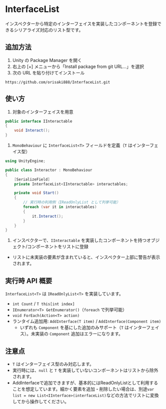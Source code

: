 # InterfaceList

インスペクターから特定のインターフェイスを実装したコンポーネントを登録できるシリアライズ対応のリスト型です。

## 追加方法

1. Unity の Package Manager を開く
1. 右上の [+] メニューから「Install package from git URL...」を選択
1. 次の URL を貼り付けてインストール

```text
https://github.com/orisaki888/InterfaceList.git
```


## 使い方

1. 対象のインターフェイスを用意

```csharp
public interface IInteractable
{
	void Interact();
}
```

1. `MonoBehaviour` に `InterfaceList<T>` フィールドを定義（`T` はインターフェイス型）

```csharp
using UnityEngine;

public class Interactor : MonoBehaviour
{
	[SerializeField]
	private InterfaceList<IInteractable> interactables;

	private void Start()
	{
		// 実行時の利用例（IReadOnlyList として列挙可能）
		foreach (var it in interactables)
		{
			it.Interact();
		}
	}
}
```

1. インスペクターで、`IInteractable` を実装したコンポーネントを持つオブジェクト/コンポーネントをリストに登録
- リストに未実装の要素が含まれていると、インスペクター上部に警告が表示されます。

## 実行時 API 概要

`InterfaceList<T>` は `IReadOnlyList<T>` を実装しています。

- `int Count` / `T this[int index]`
- `IEnumerator<T> GetEnumerator()`（`foreach` で列挙可能）
- `void ForEach(Action<T> action)`
- ランタイム追加用: `AddInterface(T item)` / `AddInterface(Component item)`
  - いずれも `Component` を基にした追加のみサポート（`T` はインターフェイス）。未実装の `Component` 追加はエラーになります。

## 注意点

- `T` はインターフェイス型のみ対応します。
- 実行時には、`null` と `T` を実装していないコンポーネントはリストから除外されます。
- AddInterfaceで追加できますが、基本的にはReadOnlyListとして利用することを想定しています。細かく要素を追加・削除したい場合は、別途`var list = new List<IInterface>(interfaceList)`などの方法でリストに変換してから操作してください。
  